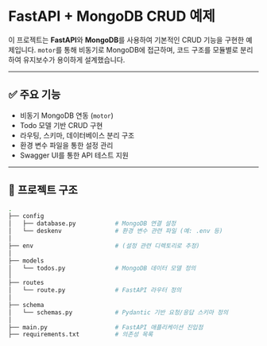 # FastAPI + MongoDB CRUD 예제

이 프로젝트는 **FastAPI**와 **MongoDB**를 사용하여 기본적인 CRUD 기능을 구현한 예제입니다. `motor`를 통해 비동기로 MongoDB에 접근하며, 코드 구조를 모듈별로 분리하여 유지보수가 용이하게 설계했습니다.

---

## ✅ 주요 기능

- 비동기 MongoDB 연동 (`motor`)
- Todo 모델 기반 CRUD 구현
- 라우팅, 스키마, 데이터베이스 분리 구조
- 환경 변수 파일을 통한 설정 관리
- Swagger UI를 통한 API 테스트 지원

---

## 📁 프로젝트 구조

```bash
.
├── config
│   ├── database.py           # MongoDB 연결 설정
│   └── deskenv               # 환경 변수 관련 파일 (예: .env 등)
│
├── env                       # (설정 관련 디렉토리로 추정)
│
├── models
│   └── todos.py              # MongoDB 데이터 모델 정의
│
├── routes
│   └── route.py              # FastAPI 라우터 정의
│
├── schema
│   └── schemas.py            # Pydantic 기반 요청/응답 스키마 정의
│
├── main.py                   # FastAPI 애플리케이션 진입점
├── requirements.txt          # 의존성 목록
